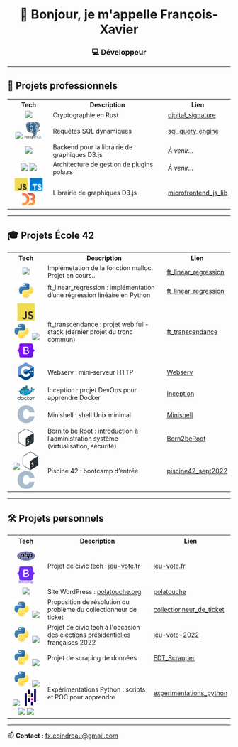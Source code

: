 <h1 align="center">👋 Bonjour, je m'appelle François-Xavier</h1> 
<h3 align="center">💻 Développeur</h3> 

---

## 🚀 Projets professionnels

<table>
  <tr><th>Tech</th><th>Description</th><th>Lien</th></tr>
  <tr>
    <td align="center">
      <img src="https://upload.wikimedia.org/wikipedia/commons/d/d5/Rust_programming_language_black_logo.svg" width="40"/>
    </td>
    <td>Cryptographie en Rust</td>
    <td><a href="https://github.com/FXC-ai/digital_signature">digital_signature</a></td>
  </tr>
  <tr>
    <td align="center">
      <img src="https://upload.wikimedia.org/wikipedia/commons/d/d5/Rust_programming_language_black_logo.svg" width="40"/>
      <img src="https://raw.githubusercontent.com/devicons/devicon/master/icons/postgresql/postgresql-original-wordmark.svg" width="40"/>
    </td>
    <td>Requêtes SQL dynamiques</td>
    <td><a href="https://github.com/FXC-ai/sql_query_engine">sql_query_engine</a></td>
  </tr>
  <tr>
    <td align="center">
      <img src="https://upload.wikimedia.org/wikipedia/commons/d/d5/Rust_programming_language_black_logo.svg" width="40"/>
    </td>
    <td>Backend pour la librairie de graphiques D3.js</td>
    <td><i>À venir...</i></td>
  </tr>
  <tr>
    <td align="center">
      <img src="https://upload.wikimedia.org/wikipedia/commons/d/d5/Rust_programming_language_black_logo.svg" width="40"/>
      <img src="https://encrypted-tbn0.gstatic.com/images?q=tbn:ANd9GcSl2tLN_XyrGc4oW_Kn-VPBbwQiCVdhiD2tsQ&s" width="120"/>
    </td>
    <td>Architecture de gestion de plugins pola.rs</td>
    <td><i>À venir...</i></td>
  </tr>
  <tr>
    <td align="center">
      <img src="https://raw.githubusercontent.com/devicons/devicon/master/icons/javascript/javascript-original.svg" width="30"/>
      <img src="https://raw.githubusercontent.com/devicons/devicon/master/icons/typescript/typescript-original.svg" width="30"/>
      <img src="https://raw.githubusercontent.com/devicons/devicon/master/icons/d3js/d3js-original.svg" width="30"/>
    </td>
    <td>Librairie de graphiques D3.js</td>
    <td><a href="https://github.com/FXC-ai/microfrontend_js_lib">microfrontend_js_lib</a></td>
  </tr>
</table>

---

## 🎓 Projets École 42

<table>
  <tr><th>Tech</th><th>Description</th><th>Lien</th></tr>


  <tr>
    <td align="center"><img src="https://github.com/FXC-ai/malloc/tree/main" width="40"/></td>
    <td>Implémetation de la fonction malloc. Projet en cours...</td>
    <td><a href="https://github.com/FXC-ai/ft_linear_regression">ft_linear_regression</a></td>
  </tr>
  
  <tr>
    <td align="center"><img src="https://raw.githubusercontent.com/devicons/devicon/master/icons/python/python-original.svg" width="40"/></td>
    <td>ft_linear_regression : implémentation d’une régression linéaire en Python</td>
    <td><a href="https://github.com/FXC-ai/ft_linear_regression">ft_linear_regression</a></td>
  </tr>
  <tr>
    <td align="center">
      <img src="https://raw.githubusercontent.com/devicons/devicon/master/icons/javascript/javascript-original.svg" width="40"/>
      <img src="https://raw.githubusercontent.com/devicons/devicon/master/icons/python/python-original.svg" width="40"/>
      <img src="https://cdn.worldvectorlogo.com/logos/django.svg" width="40"/>
      <img src="https://raw.githubusercontent.com/devicons/devicon/master/icons/bootstrap/bootstrap-original.svg" width="40"/>
    </td>
    <td>ft_transcendance : projet web full-stack (dernier projet du tronc commun)</td>
    <td><a href="https://github.com/FXC-ai/ft_transcendance">ft_transcendance</a></td>
  </tr>
  <tr>
    <td align="center"><img src="https://raw.githubusercontent.com/devicons/devicon/master/icons/cplusplus/cplusplus-original.svg" width="40"/></td>
    <td>Webserv : mini‑serveur HTTP</td>
    <td><a href="https://github.com/FXC-ai/webserv">Webserv</a></td>
  </tr>
  <tr>
    <td align="center"><img src="https://raw.githubusercontent.com/devicons/devicon/master/icons/docker/docker-original-wordmark.svg" width="40"/></td>
    <td>Inception : projet DevOps pour apprendre Docker</td>
    <td><a href="https://github.com/FXC-ai/inception">Inception</a></td>
  </tr>
  <tr>
    <td align="center"><img src="https://raw.githubusercontent.com/devicons/devicon/master/icons/c/c-original.svg" width="40"/></td>
    <td>Minishell : shell Unix minimal</td>
    <td><a href="https://github.com/FXC-ai/Minishell">Minishell</a></td>
  </tr>
  <tr>
    <td align="center"><img src="https://raw.githubusercontent.com/devicons/devicon/master/icons/bash/bash-original.svg" width="40"/></td>
    <td>Born to be Root : introduction à l’administration système (virtualisation, sécurité)</td>
    <td><a href="https://github.com/FXC-ai/Born2beRoot">Born2beRoot</a></td>
  </tr>
  <tr>
    <td align="center">
      <img src="https://www.vectorlogo.zone/logos/git-scm/git-scm-icon.svg" width="40"/>
      <img src="https://raw.githubusercontent.com/devicons/devicon/master/icons/bash/bash-original.svg" width="40"/>
      <img src="https://raw.githubusercontent.com/devicons/devicon/master/icons/c/c-original.svg" width="40"/>
    </td>
    <td>Piscine 42 : bootcamp d’entrée</td>
    <td><a href="https://github.com/FXC-ai/piscine42_sept2022">piscine42_sept2022</a></td>
  </tr>
</table>

---

## 🛠️ Projets personnels

<table>
  <tr><th>Tech</th><th>Description</th><th>Lien</th></tr>
  <tr>
    <td align="center">
      <img src="https://raw.githubusercontent.com/devicons/devicon/master/icons/php/php-original.svg" width="40"/>
      <img src="https://raw.githubusercontent.com/devicons/devicon/master/icons/bootstrap/bootstrap-plain-wordmark.svg" width="40"/>
    </td>
    <td>Projet de civic tech : <a href="https://www.jeu-vote.fr">jeu-vote.fr</a></td>
    <td><a href="https://github.com/FXC-ai/jeu-vote.fr">jeu-vote.fr</a></td>
  </tr>
  <tr>
    <td align="center">
      <img src="https://upload.wikimedia.org/wikipedia/commons/9/98/WordPress_blue_logo.svg" width="40"/>
    </td>
    <td>Site WordPress : <a href="https://www.polatouche.org">polatouche.org</a></td>
    <td><a href="https://www.polatouche.org">polatouche</a></td>
  </tr>
  <tr>
    <td align="center">
      <img src="https://raw.githubusercontent.com/devicons/devicon/master/icons/python/python-original.svg" width="40"/>
      <img src="https://upload.wikimedia.org/wikipedia/commons/3/38/Jupyter_logo.svg" width="40"/>
    </td>
    <td>Proposition de résolution du problème du collectionneur de ticket</td>
    <td><a href="https://github.com/FXC-ai/collectionneur_de_ticket">collectionneur_de_ticket</a></td>
  </tr>
  <tr>
    <td align="center">
      <img src="https://raw.githubusercontent.com/devicons/devicon/master/icons/python/python-original.svg" width="40"/>
      <img src="https://cdn.worldvectorlogo.com/logos/django.svg" width="40"/>
    </td>
    <td>Projet de civic tech à l'occasion des élections présidentielles françaises 2022</td>
    <td><a href="https://github.com/FXC-ai/jeu-vote-2022">jeu-vote-2022</a></td>
  </tr>
  <tr>
    <td align="center">
      <img src="https://raw.githubusercontent.com/devicons/devicon/master/icons/python/python-original.svg" width="40"/>
      <img src="https://raw.githubusercontent.com/detain/svg-logos/780f25886640cef088af994181646db2f6b1a3f8/svg/selenium-logo.svg" width="40"/>
    </td>
    <td>Projet de scraping de données</td>
    <td><a href="https://github.com/FXC-ai/EDT_Scrapper">EDT_Scrapper</a></td>
  </tr>
  <tr>
    <td align="center">
      <img src="https://raw.githubusercontent.com/devicons/devicon/master/icons/python/python-original.svg" width="40"/>
      <img src="https://upload.wikimedia.org/wikipedia/commons/a/ae/Keras_logo.svg" width="40"/>
      <img src="https://upload.wikimedia.org/wikipedia/commons/8/84/Matplotlib_icon.svg" width="40"/>
      <img src="https://raw.githubusercontent.com/devicons/devicon/master/icons/pandas/pandas-original.svg" width="40"/>
      <img src="https://upload.wikimedia.org/wikipedia/commons/0/05/Scikit_learn_logo_small.svg" width="40"/>
      <img src="https://upload.wikimedia.org/wikipedia/commons/3/31/NumPy_logo_2020.svg" height="40"/>
    </td>
    <td>Expérimentations Python : scripts et POC pour apprendre</td>
    <td><a href="https://github.com/FXC-ai/experimentations_python">experimentations_python</a></td>
  </tr>
</table>

---

📫 **Contact :** [fx.coindreau@gmail.com](mailto:fx.coindreau@gmail.com)
